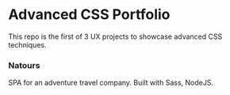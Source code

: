 # Advanced CSS Portfolio

This repo is the first of 3 UX projects to showcase advanced CSS techniques.

### Natours

SPA for an adventure travel company. Built with Sass, NodeJS.
